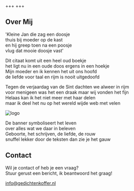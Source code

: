 +++
+++

## Over Mij

'Kleine Jan die zag een doosje\
thuis bij moeder op de kast\
en hij greep toen na een poosje\
vlug dat mooie doosje vast'

Dit citaat komt uit een heel oud boekje\
het ligt nu in een oude doos ergens in een hoekje\
Mijn moeder en ik kennen het uit ons hoofd\
de liefde voor taal en rijm is nooit uitgedoofd

Tegen de verjaardag van de Sint dachten we alweer in rijm\
voor menigeen was het een draak maar wij vonden het fijn\
Helaas kan ik het niet meer met haar delen\
maar ik deel het nu op het wereld wijde web met velen

![logo](logo.png)

De banner symboliseert het leven\
over alles wat we daar in beleven\
Geboorte, het schrijven, de liefde, de rouw\
snuffel lekker door de teksten dan zie je het gauw

## Contact

Wil je contact of heb je een vraag?\
Stuur gerust een bericht, ik beantwoord het graag!

[info@gedichtenkoffer.nl](mailto:info@gedichtenkoffer.nl)
